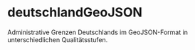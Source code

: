 deutschlandGeoJSON
==================

Administrative Grenzen Deutschlands im GeoJSON-Format in unterschiedlichen Qualitätsstufen.
